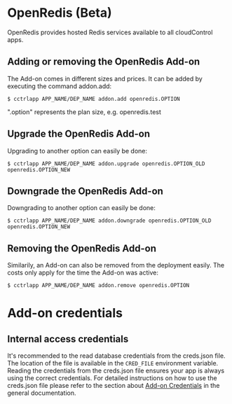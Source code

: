 # OpenRedis (Beta)

OpenRedis provides hosted Redis services available to all cloudControl apps.

## Adding or removing the OpenRedis Add-on

The Add-on comes in different sizes and prices. It can be added by executing the command addon.add:


~~~
$ cctrlapp APP_NAME/DEP_NAME addon.add openredis.OPTION
~~~
".option" represents the plan size, e.g. openredis.test

## Upgrade the OpenRedis Add-on

Upgrading to another option can easily be done:

~~~
$ cctrlapp APP_NAME/DEP_NAME addon.upgrade openredis.OPTION_OLD openredis.OPTION_NEW
~~~

## Downgrade the OpenRedis Add-on

Downgrading to another option can easily be done:

~~~
$ cctrlapp APP_NAME/DEP_NAME addon.downgrade openredis.OPTION_OLD openredis.OPTION_NEW
~~~

## Removing the OpenRedis Add-on

Similarily, an Add-on can also be removed from the deployment easily. The costs only apply for the time the Add-on was active:

~~~
$ cctrlapp APP_NAME/DEP_NAME addon.remove openredis.OPTION
~~~

# Add-on credentials

## Internal access credentials

It's recommended to the read database credentials from the creds.json file. The location of the file is available in the `CRED_FILE` environment variable. Reading the credentials from the creds.json file ensures your app is always using the correct credentials. For detailed instructions on how to use the creds.json file please refer to the section about [Add-on Credentials](https://www.cloudcontrol.com/dev-center/platform-documentation#add-ons) in the general documentation.


